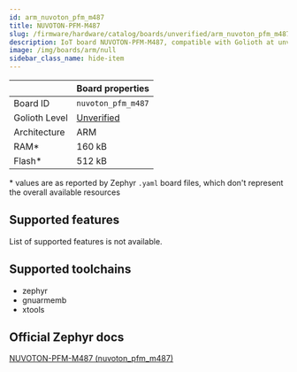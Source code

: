 ```yaml
---
id: arm_nuvoton_pfm_m487
title: NUVOTON-PFM-M487
slug: /firmware/hardware/catalog/boards/unverified/arm_nuvoton_pfm_m487
description: IoT board NUVOTON-PFM-M487, compatible with Golioth at unverified level.
image: /img/boards/arm/null
sidebar_class_name: hide-item
---
```


[//]: # (This is an auto-generated file, do not edit! Changes to it will be lost upon re-generation)



|                | Board properties     |
| -------------  | -------------------- |
| Board ID       | `nuvoton_pfm_m487` |
| Golioth Level  | [Unverified](/firmware/hardware#unverified-boards) |
| Architecture   | ARM |
| RAM*           | 160 kB |
| Flash*         | 512 kB |

\* values are as reported by Zephyr `.yaml` board files, which don't represent the overall available resources



## Supported features

List of supported features is not available.

## Supported toolchains

* zephyr
* gnuarmemb
* xtools

## Official Zephyr docs

[NUVOTON-PFM-M487 (nuvoton_pfm_m487)](https://docs.zephyrproject.org/3.6.0/boards/arm/nuvoton_pfm_m487/doc/index.html)
